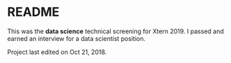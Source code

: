 # README
This was the **data science** technical screening for Xtern 2019. I passed and earned an interview for a data scientist position.

Project last edited on Oct 21, 2018.
